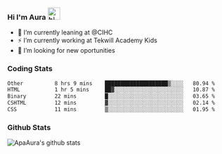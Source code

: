 ### Hi I'm Aura <img src="https://user-images.githubusercontent.com/1303154/88677602-1635ba80-d120-11ea-84d8-d263ba5fc3c0.gif" width="28px" alt="hi">

- 🔭 I’m currently leaning at @CIHC
- ⚡ I’m currently working at Tekwill Academy Kids
- 🤔 I’m looking for new oportunities


### Coding Stats

<!--START_SECTION:waka-->

```txt
Other          8 hrs 9 mins    ████████████████████▒░░░░   80.94 %
HTML           1 hr 5 mins     ██▓░░░░░░░░░░░░░░░░░░░░░░   10.87 %
Binary         22 mins         █░░░░░░░░░░░░░░░░░░░░░░░░   03.65 %
CSHTML         12 mins         ▓░░░░░░░░░░░░░░░░░░░░░░░░   02.14 %
CSS            11 mins         ▒░░░░░░░░░░░░░░░░░░░░░░░░   01.95 %
```

<!--END_SECTION:waka-->

### Github Stats

![ApaAura's github stats](https://github-readme-stats.vercel.app/api?username=ApaAura&count_private=true&theme=tokyonight&hide=contribs,prs)
